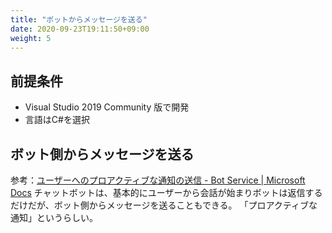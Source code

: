```yaml
---
title: "ボットからメッセージを送る"
date: 2020-09-23T19:11:50+09:00
weight: 5
---
```


## 前提条件

* Visual Studio 2019 Community 版で開発
* 言語はC#を選択

## ボット側からメッセージを送る
参考：[ユーザーへのプロアクティブな通知の送信 - Bot Service | Microsoft Docs](https://docs.microsoft.com/ja-jp/azure/bot-service/bot-builder-howto-proactive-message?view=azure-bot-service-4.0&tabs=csharp)
チャットボットは、基本的にユーザーから会話が始まりボットは返信するだけだが、ボット側からメッセージを送ることもできる。
「プロアクティブな通知」というらしい。
